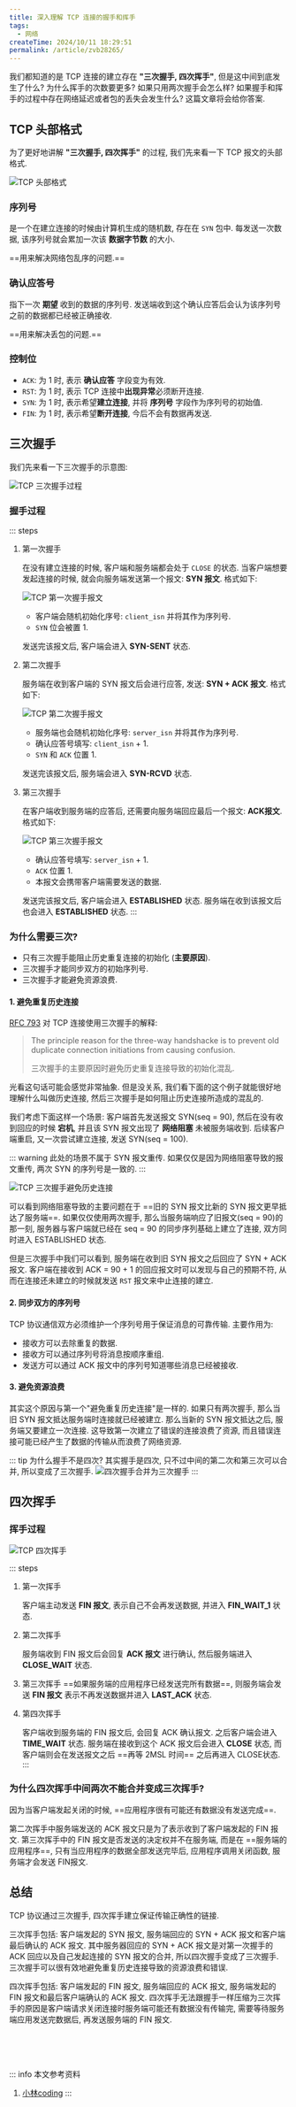 ```yaml
---
title: 深入理解 TCP 连接的握手和挥手
tags:
  - 网络
createTime: 2024/10/11 18:29:51
permalink: /article/zvb28265/
---
```

我们都知道的是 TCP 连接的建立存在 **"三次握手, 四次挥手"**, 但是这中间到底发生了什么? 为什么挥手的次数要更多? 如果只用两次握手会怎么样? 如果握手和挥手的过程中存在网络延迟或者包的丢失会发生什么? 这篇文章将会给你答案.
<!-- more -->

## TCP 头部格式
为了更好地讲解 **"三次握手, 四次挥手"** 的过程, 我们先来看一下 TCP 报文的头部格式.

![TCP 头部格式](/illustration/tcp-head.png)

### 序列号
是一个在建立连接的时候由计算机生成的随机数, 存在在 `SYN` 包中. 每发送一次数据, 该序列号就会累加一次该 **数据字节数** 的大小.

==用来解决网络包乱序的问题.==

### 确认应答号
指下一次 **期望** 收到的数据的序列号. 发送端收到这个确认应答后会认为该序列号之前的数据都已经被正确接收.

==用来解决丢包的问题.==

### 控制位
- `ACK`: 为 1 时, 表示 **确认应答** 字段变为有效.
- `RST`: 为 1 时, 表示 TCP 连接中**出现异常**必须断开连接.
- `SYN`: 为 1 时, 表示希望**建立连接**, 并将 **序列号** 字段作为序列号的初始值.
- `FIN`: 为 1 时, 表示希望**断开连接**, 今后不会有数据再发送.

## 三次握手
我们先来看一下三次握手的示意图:

![TCP 三次握手过程](/illustration/tcp-handshake-process.png)

### 握手过程
::: steps
1. 第一次握手
   
    在没有建立连接的时候, 客户端和服务端都会处于 `CLOSE` 的状态. 当客户端想要发起连接的时候, 就会向服务端发送第一个报文: **SYN 报文**. 格式如下:

    ![TCP 第一次握手报文](/illustration/tcp-first-handshake.png)

    - 客户端会随机初始化序号: `client_isn` 并将其作为序列号.
    - `SYN` 位会被置 1.

    发送完该报文后, 客户端会进入 **SYN-SENT** 状态.

2. 第二次握手
   
    服务端在收到客户端的 SYN 报文后会进行应答, 发送: **SYN + ACK 报文**. 格式如下:

    ![TCP 第二次握手报文](/illustration/tcp-second-handshake.png)

    - 服务端也会随机初始化序号: `server_isn` 并将其作为序列号.
    - 确认应答号填写: `client_isn` + 1.
    - `SYN` 和 `ACK` 位置 1.

    发送完该报文后, 服务端会进入 **SYN-RCVD** 状态.

3. 第三次握手
   
    在客户端收到服务端的应答后, 还需要向服务端回应最后一个报文: **ACK报文**. 格式如下:

    ![TCP 第三次握手报文](/illustration/tcp-third-handshake.png)

    - 确认应答号填写: `server_isn` + 1.
    - `ACK` 位置 1.
    - 本报文会携带客户端需要发送的数据.

    发送完该报文后, 客户端会进入 **ESTABLISHED** 状态. 服务端在收到该报文后也会进入 **ESTABLISHED** 状态.
:::

### 为什么需要三次?
- 只有三次握手能阻止历史重复连接的初始化 (**主要原因**).
- 三次握手才能同步双方的初始序列号.
- 三次握手才能避免资源浪费.

#### 1. 避免重复历史连接
[RFC 793](https://www.rfc-editor.org/rfc/rfc793) 对 TCP 连接使用三次握手的解释: 
> The principle reason for the three-way handshacke is to prevent old duplicate connection initiations from causing confusion.
> 
> 三次握手的主要原因时避免历史重复连接导致的初始化混乱.

光看这句话可能会感觉非常抽象. 但是没关系, 我们看下面的这个例子就能很好地理解什么叫做历史连接, 然后三次握手是如何阻止历史连接所造成的混乱的.

我们考虑下面这样一个场景: 客户端首先发送报文 SYN(seq = 90), 然后在没有收到回应的时候 **宕机**, 并且该 SYN 报文出现了 **网络阻塞** 未被服务端收到. 后续客户端重启, 又一次尝试建立连接, 发送 SYN(seq = 100).

::: warning
此处的场景不属于 SYN 报文重传. 如果仅仅是因为网络阻塞导致的报文重传, 两次 SYN 的序列号是一致的.
:::

![TCP 三次握手避免历史连接](/illustration/tcp-avoid-old-duplicate-connection.png)

可以看到网络阻塞导致的主要问题在于 ==旧的 SYN 报文比新的 SYN 报文更早抵达了服务端==. 如果仅仅使用两次握手, 那么当服务端响应了旧报文(seq = 90)的那一刻, 服务器与客户端就已经在 seq = 90 的同步序列基础上建立了连接, 双方同时进入 ESTABLISHED 状态.

但是三次握手中我们可以看到, 服务端在收到旧 SYN 报文之后回应了 SYN + ACK 报文. 客户端在接收到 ACK = 90 + 1 的回应报文时可以发现与自己的预期不符, 从而在连接还未建立的时候就发送 `RST` 报文来中止连接的建立.

#### 2. 同步双方的序列号
TCP 协议通信双方必须维护一个序列号用于保证消息的可靠传输. 主要作用为:
- 接收方可以去除重复的数据.
- 接收方可以通过序列号将消息按顺序重组.
- 发送方可以通过 ACK 报文中的序列号知道哪些消息已经被接收.

#### 3. 避免资源浪费
其实这个原因与第一个"避免重复历史连接"是一样的. 如果只有两次握手, 那么当旧 SYN 报文抵达服务端时连接就已经被建立. 那么当新的 SYN 报文抵达之后, 服务端又要建立一次连接. 这导致第一次建立了错误的连接浪费了资源, 而且错误连接可能已经产生了数据的传输从而浪费了网络资源.

::: tip 为什么握手不是四次?
其实握手是四次, 只不过中间的第二次和第三次可以合并, 所以变成了三次握手.
![四次握手合并为三次握手](/illustration/tcp-handshake-merge.png)
:::

## 四次挥手
### 挥手过程
![TCP 四次挥手](/illustration/tcp-handwave-process.png)

::: steps
1. 第一次挥手
   
    客户端主动发送 **FIN 报文**, 表示自己不会再发送数据, 并进入 **FIN_WAIT_1** 状态.

2. 第二次挥手
  
    服务端收到 FIN 报文后会回复 **ACK 报文** 进行确认, 然后服务端进入 **CLOSE_WAIT** 状态.

3. 第三次挥手
    ==如果服务端的应用程序已经发送完所有数据==, 则服务端会发送 **FIN 报文** 表示不再发送数据并进入 **LAST_ACK** 状态.

4. 第四次挥手
   
    客户端收到服务端的 FIN 报文后, 会回复 ACK 确认报文. 之后客户端会进入 **TIME_WAIT** 状态. 服务端在接收到这个 ACK 报文后会进入 **CLOSE** 状态, 而客户端则会在发送报文之后 ==再等 2MSL 时间== 之后再进入 CLOSE状态.
:::

### 为什么四次挥手中间两次不能合并变成三次挥手?
因为当客户端发起关闭的时候, ==应用程序很有可能还有数据没有发送完成==. 

第二次挥手中服务端发送的 ACK 报文只是为了表示收到了客户端发起的 FIN 报文. 第三次挥手中的 FIN 报文是否发送的决定权并不在服务端, 而是在 ==服务端的应用程序==, 只有当应用程序的数据全部发送完毕后, 应用程序调用关闭函数, 服务端才会发送 FIN报文.

## 总结
TCP 协议通过三次握手, 四次挥手建立保证传输正确性的链接.

三次挥手包括: 客户端发起的 SYN 报文, 服务端回应的 SYN + ACK 报文和客户端最后确认的 ACK 报文. 其中服务器回应的 SYN + ACK 报文是对第一次握手的 ACK 回应以及自己发起连接的 SYN 报文的合并, 所以四次握手变成了三次握手. 三次握手可以很有效地避免重复历史连接导致的资源浪费和错误.

四次挥手包括: 客户端发起的 FIN 报文, 服务端回应的 ACK 报文, 服务端发起的 FIN 报文和最后客户端确认的 ACK 报文. 四次挥手无法跟握手一样压缩为三次挥手的原因是客户端请求关闭连接时服务端可能还有数据没有传输完, 需要等待服务端应用发送完数据后, 再发送服务端的 FIN 报文.


<br /><br /><br />

::: info 本文参考资料
1. [小林coding](https://xiaolincoding.com/interview/network.html)
:::








